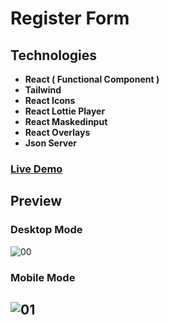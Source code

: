 # Register Form

## Technologies

- **React ( Functional Component )**
- **Tailwind**
- **React Icons**
- **React Lottie Player**
- **React Maskedinput**
- **React Overlays**
- **Json Server**

### [Live Demo](https://registerform-build.netlify.app/)

## Preview
### Desktop Mode
![00](https://user-images.githubusercontent.com/100797809/212467361-2cffac64-c1cb-454f-8092-9de2a2c70bdd.png)
### Mobile Mode
![01](https://user-images.githubusercontent.com/100797809/212467402-6406b13e-2ca2-4153-9d29-5744f6c8d9ea.jpg)
---

